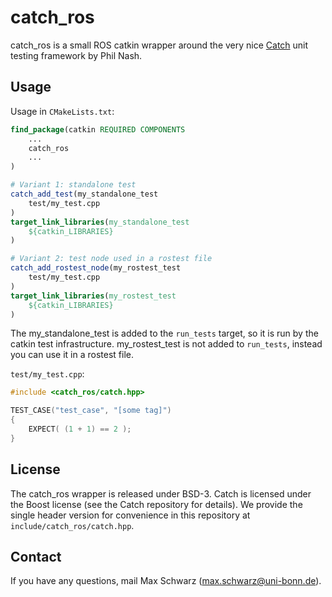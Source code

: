 
catch_ros
=========

catch_ros is a small ROS catkin wrapper around the very nice [Catch][1] unit
testing framework by Phil Nash.

[1]: https://github.com/philsquared/Catch

Usage
-----

Usage in `CMakeLists.txt`:

```cmake
find_package(catkin REQUIRED COMPONENTS
	...
	catch_ros
	...
)

# Variant 1: standalone test
catch_add_test(my_standalone_test
	test/my_test.cpp
)
target_link_libraries(my_standalone_test
	${catkin_LIBRARIES}
)

# Variant 2: test node used in a rostest file
catch_add_rostest_node(my_rostest_test
	test/my_test.cpp
)
target_link_libraries(my_rostest_test
	${catkin_LIBRARIES}
)
```

The my_standalone_test is added to the `run_tests` target, so it is run by
the catkin test infrastructure. my_rostest_test is not added to `run_tests`,
instead you can use it in a rostest file.

`test/my_test.cpp`:

```C++
#include <catch_ros/catch.hpp>

TEST_CASE("test_case", "[some tag]")
{
	EXPECT( (1 + 1) == 2 );
}
```

License
-------

The catch_ros wrapper is released under BSD-3. Catch is licensed under
the Boost license (see the Catch repository for details). We provide the
single header version for convenience in this repository at
`include/catch_ros/catch.hpp`.

Contact
-------

If you have any questions, mail Max Schwarz (max.schwarz@uni-bonn.de).
